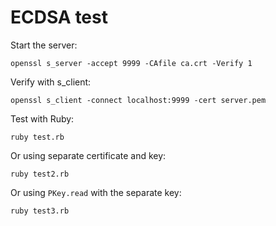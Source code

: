 # ECDSA test

Start the server:

    openssl s_server -accept 9999 -CAfile ca.crt -Verify 1

Verify with s_client:

    openssl s_client -connect localhost:9999 -cert server.pem

Test with Ruby:

    ruby test.rb

Or using separate certificate and key:

    ruby test2.rb

Or using `PKey.read` with the separate key:

    ruby test3.rb
